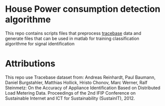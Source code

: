 # House Power consumption detection algorithme 

This repo contains scripts files that preprocess [tracebase](https://github.com/areinhardt/tracebase.git) data 
and generate files that can be used in matlab for training classification algorithme for signal identification


# Attributions
This repo use Tracebase dataset from: 
Andreas Reinhardt, Paul Baumann, Daniel Burgstahler, Matthias Hollick, Hristo Chonov, Marc Werner, Ralf Steinmetz: On the Accuracy of Appliance Identification Based on Distributed Load Metering Data. Proceedings of the 2nd IFIP Conference on Sustainable Internet and ICT for Sustainability (SustainIT), 2012.